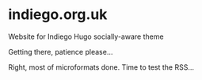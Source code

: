 # indiego.org.uk

Website for Indiego Hugo socially-aware theme

Getting there, patience please…

Right, most of microformats done. Time to test the RSS…